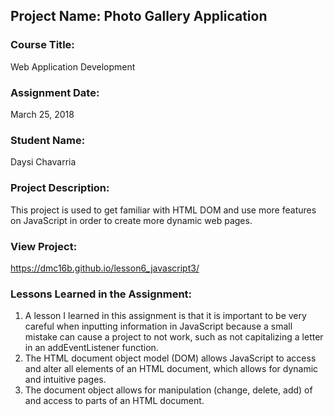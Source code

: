 ## Project Name:  Photo Gallery Application

### Course Title:
Web Application Development

### Assignment Date:  
March 25, 2018

### Student Name:  
Daysi Chavarria

### Project Description:
This project is used to get familiar with HTML DOM and use more features on JavaScript in order to create more dynamic web pages.

### View Project:
https://dmc16b.github.io/lesson6_javascript3/

### Lessons Learned in the Assignment:
1. A lesson I learned in this assignment is that it is important to be very careful when inputting information in JavaScript because a small mistake can cause a project to not work, such as not capitalizing a letter in an addEventListener function.
2. The HTML document object model (DOM) allows JavaScript to access and alter all elements of an HTML document, which allows for dynamic and intuitive pages.
3. The document object allows for manipulation (change, delete, add) of and access to parts of an HTML document. 
